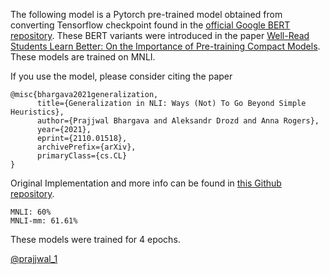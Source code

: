 The following model is a Pytorch pre-trained model obtained from converting Tensorflow checkpoint found in the [official Google BERT repository](https://github.com/google-research/bert). These BERT variants were introduced in the paper [Well-Read Students Learn Better: On the Importance of Pre-training Compact Models](https://arxiv.org/abs/1908.08962). These models are trained on MNLI.

If you use the model, please consider citing the paper
```
@misc{bhargava2021generalization,
      title={Generalization in NLI: Ways (Not) To Go Beyond Simple Heuristics}, 
      author={Prajjwal Bhargava and Aleksandr Drozd and Anna Rogers},
      year={2021},
      eprint={2110.01518},
      archivePrefix={arXiv},
      primaryClass={cs.CL}
}
```
Original Implementation and more info can be found in [this Github repository](https://github.com/prajjwal1/generalize_lm_nli).

```
MNLI: 60%
MNLI-mm: 61.61%
```
These models were trained for 4 epochs.

[@prajjwal_1](https://twitter.com/prajjwal_1)
